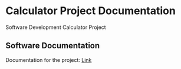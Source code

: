 # Calculator Project Documentation
Software Development Calculator Project

## Software Documentation
Documentation for the project: [Link](https://github.com/Coperh/CalculatorProject/wiki)
